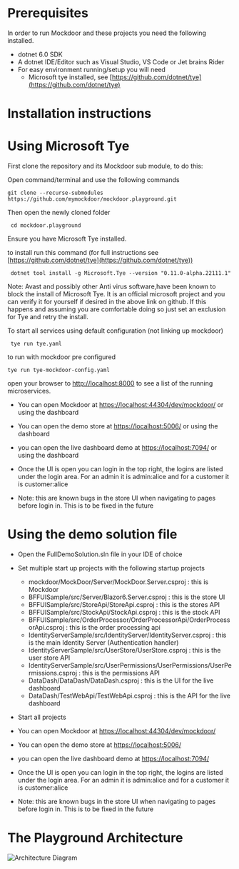 Prerequisites
=============
In order to run Mockdoor and these projects you need the following installed.

- dotnet 6.0 SDK
- A dotnet IDE/Editor such as Visual Studio, VS Code or Jet brains Rider
- For easy environment running/setup you will need
  - Microsoft tye installed, see [https://github.com/dotnet/tye](https://github.com/dotnet/tye)

Installation instructions
=========================

# Using Microsoft Tye

First clone the repository and its Mockdoor sub module, to do this:

Open command/terminal and use the following commands

```git clone --recurse-submodules https://github.com/mymockdoor/mockdoor.playground.git```

Then open the newly cloned folder

``` cd mockdoor.playground```

Ensure you have Microsoft Tye installed.

to install run this command (for full instructions see [https://github.com/dotnet/tye](https://github.com/dotnet/tye))

```  dotnet tool install -g Microsoft.Tye --version "0.11.0-alpha.22111.1" ```

Note: Avast and possibly other Anti virus software,have been known to block the install of Microsoft Tye. It is an official microsoft project and you can verify it for yourself if desired in the above link on github. If this happens and assuming you are comfortable doing so just set an exclusion for Tye and retry the install.

To start all services using default configuration (not linking up mockdoor)

``` tye run tye.yaml```

to run with mockdoor pre configured

``` tye run tye-mockdoor-config.yaml ```

open your browser to [http://localhost:8000](http://localhost:8000) to see a list of the running microservices.

- You can open Mockdoor at [https://localhost:44304/dev/mockdoor/](https://localhost:44304/dev/mockdoor/) or using the dashboard
- You can open the demo store at [https://localhost:5006/](https://localhost:5006/) or using the dashboard
- you can open the live dashboard demo at [https://localhost:7094/](https://localhost:7094/) or using the dashboard

- Once the UI is open you can login in the top right, the logins are listed under the login area. For an admin it is admin:alice and for a customer it is customer:alice
- Note: this are known bugs in the store UI when navigating to pages before login in. This is to be fixed in the future

# Using the demo solution file

- Open the FullDemoSolution.sln file in your IDE of choice
- Set multiple start up projects with the following startup projects
  
  - mockdoor/MockDoor/Server/MockDoor.Server.csproj : this is Mockdoor
  - BFFUISample/src/Server/Blazor6.Server.csproj : this is the store UI
  - BFFUISample/src/StoreApi/StoreApi.csproj : this is the stores API
  - BFFUISample/src/StockApi/StockApi.csproj : this is the stock API
  - BFFUISample/src/OrderProcessor/OrderProcessorApi/OrderProcessorApi.csproj : this is the order processing api
  - IdentityServerSample/src/IdentityServer/IdentityServer.csproj : this is the main Identity Server (Authentication handler)
  - IdentityServerSample/src/UserStore/UserStore.csproj : this is the user store API
  - IdentityServerSample/src/UserPermissions/UserPermissions/UserPermissions.csproj : this is the permissions API
  - DataDash/DataDash/DataDash.csproj : this is the UI for the live dashboard
  - DataDash/TestWebApi/TestWebApi.csproj : this is the API for the live dashboard
- Start all projects

- You can open Mockdoor at [https://localhost:44304/dev/mockdoor/](https://localhost:44304/dev/mockdoor/) 
- You can open the demo store at [https://localhost:5006/](https://localhost:5006/) 
- you can open the live dashboard demo at [https://localhost:7094/](https://localhost:7094/) 

- Once the UI is open you can login in the top right, the logins are listed under the login area. For an admin it is admin:alice and for a customer it is customer:alice
- Note: this are known bugs in the store UI when navigating to pages before login in. This is to be fixed in the future

# The Playground Architecture
![Architecture Diagram](./Architecture%20diagram.jpg)
